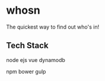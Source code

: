 # whosn
The quickest way to find out who's in!

## Tech Stack
node
ejs
vue
dynamodb

npm
bower
gulp
